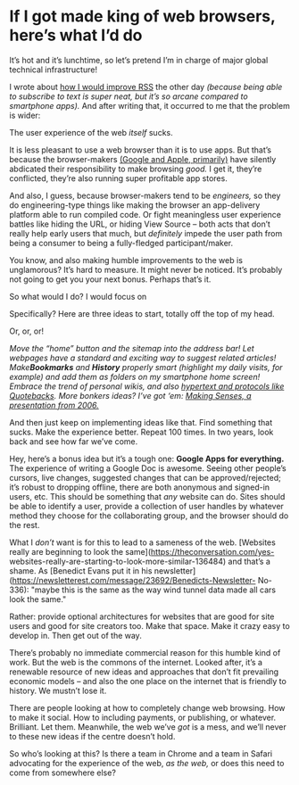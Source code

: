# If I got made king of web browsers, here’s what I’d do

It’s hot and it’s lunchtime, so let’s pretend I’m in charge of major global
technical infrastructure!

I wrote about [how I would improve RSS](/home/2020/07/29/improving_rss) the
other day _(because being able to subscribe to text is super neat, but it’s so
arcane compared to smartphone apps)._ And after writing that, it occurred to
me that the problem is wider:

The user experience of the web _itself_ sucks.

It is less pleasant to use a web browser than it is to use apps. But that’s
because the browser-makers [(Google and Apple,
primarily)](https://en.wikipedia.org/wiki/Usage_share_of_web_browsers) have
silently abdicated their responsibility to make browsing _good._ I get it,
they’re conflicted, they’re also running super profitable app stores.

And also, I guess, because browser-makers tend to be _engineers,_ so they do
engineering-type things like making the browser an app-delivery platform able
to run compiled code. Or fight meaningless user experience battles like hiding
the URL, or hiding View Source – both acts that don’t really help early users
that much, but _definitely_ impede the user path from being a consumer to
being a fully-fledged participant/maker.

You know, and also making humble improvements to the web is unglamorous? It’s
hard to measure. It might never be noticed. It’s probably not going to get you
your next bonus. Perhaps that’s it.

So what would I do? I would focus on

Specifically? Here are three ideas to start, totally off the top of my head.

Or, or, or!

_Move the “home” button and the sitemap into the address bar! Let webpages
have a standard and exciting way to suggest related articles!
Make**Bookmarks** and **History** properly smart (highlight my daily visits,
for example) and add them as folders on my smartphone home screen! Embrace the
trend of personal wikis, and also [hypertext and protocols like
Quotebacks](/home/2020/06/16/quotebacks). More bonkers ideas? I’ve got ‘em:
[Making Senses, a presentation from 2006.](http://interconnected.org/notes/2006/06/reboot8/senses/)_

And then just keep on implementing ideas like that. Find something that sucks.
Make the experience better. Repeat 100 times. In two years, look back and see
how far we’ve come.

Hey, here’s a bonus idea but it’s a tough one: **Google Apps for everything.**
The experience of writing a Google Doc is awesome. Seeing other people’s
cursors, live changes, suggested changes that can be approved/rejected; it’s
robust to dropping offline, there are both anonymous and signed-in users, etc.
This should be something that _any_ website can do. Sites should be able to
identify a user, provide a collection of user handles by whatever method they
choose for the collaborating group, and the browser should do the rest.

What I _don’t_ want is for this to lead to a sameness of the web. [Websites
really are beginning to look the same](https://theconversation.com/yes-
websites-really-are-starting-to-look-more-similar-136484) and that’s a shame.
As [Benedict Evans put it in his
newsletter](https://newsletterest.com/message/23692/Benedicts-Newsletter-
No-336): "maybe this is the same as the way wind tunnel data made all cars
look the same."

Rather: provide optional architectures for websites that are good for site
users and good for site creators too. Make that space. Make it crazy easy to
develop in. Then get out of the way.

There’s probably no immediate commercial reason for this humble kind of work.
But the web is the commons of the internet. Looked after, it’s a renewable
resource of new ideas and approaches that don’t fit prevailing economic models
– and also the one place on the internet that is friendly to history. We
mustn’t lose it.

There are people looking at how to completely change web browsing. How to make
it social. How to including payments, or publishing, or whatever. Brilliant.
Let them. Meanwhile, the web we’ve _got_ is a mess, and we’ll never to these
new ideas if the centre doesn’t hold.

So who’s looking at this? Is there a team in Chrome and a team in Safari
advocating for the experience of the web, _as the web,_ or does this need to
come from somewhere else?
